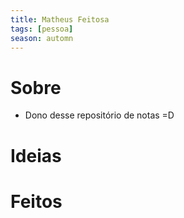 ```yaml
---
title: Matheus Feitosa
tags: [pessoa]
season: automn
---
```


# Sobre
- Dono desse repositório de notas =D
# Ideias
# Feitos